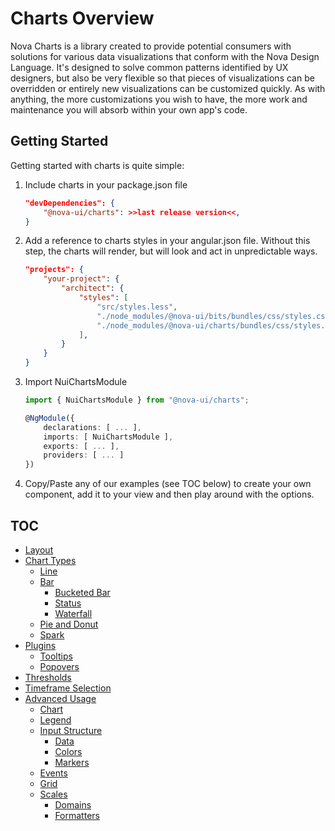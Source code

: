 # Charts Overview

Nova Charts is a library created to provide potential consumers with solutions for various data visualizations that conform with the Nova Design Language. It's designed to solve common patterns identified by UX designers, but also be very flexible so that pieces of visualizations can be overridden or entirely new visualizations can be customized quickly. As with anything, the more customizations you wish to have, the more work and maintenance you will absorb within your own app's code.

## Getting Started

Getting started with charts is quite simple:

1. Include charts in your package.json file

   ```json
   "devDependencies": {
       "@nova-ui/charts": >>last release version<<,
   }
   ```

2. Add a reference to charts styles in your angular.json file. Without this step, the charts will render, but will look and act in unpredictable ways.

   ```json
   "projects": {
       "your-project": {
           "architect": {
               "styles": [
                   "src/styles.less",
                   "./node_modules/@nova-ui/bits/bundles/css/styles.css",
                   "./node_modules/@nova-ui/charts/bundles/css/styles.css"
               ],
           }
       }
   }
   ```

3. Import NuiChartsModule

   ```ts
   import { NuiChartsModule } from "@nova-ui/charts";

   @NgModule({
       declarations: [ ... ],
       imports: [ NuiChartsModule ],
       exports: [ ... ],
       providers: [ ... ]
   })
   ```

4. Copy/Paste any of our examples (see TOC below) to create your own component, add it to your view and then play around with the options.

## TOC

- [Layout](./additional-documentation/layout.html)
- [Chart Types](./additional-documentation/chart-types.html)
  - [Line](./additional-documentation/chart-types/line.html)
  - [Bar](./additional-documentation/chart-types/bar.html)
    - [Bucketed Bar](./additional-documentation/chart-types/bar/bucketed-bar.html)
    - [Status](./additional-documentation/chart-types/bar/status.html)
    - [Waterfall](./additional-documentation/chart-types/bar/waterfall.html)
  - [Pie and Donut](./additional-documentation/chart-types/pie-and-donut.html)
  - [Spark](./additional-documentation/chart-types/spark.html)
- [Plugins](./additional-documentation/plugins.html)
  - [Tooltips](./additional-documentation/plugins/tooltips.html)
  - [Popovers](./additional-documentation/plugins/popovers.html)
- [Thresholds](./additional-documentation/thresholds.html)
- [Timeframe Selection](./additional-documentation/timeframe-selection.html)
- [Advanced Usage](./additional-documentation/advanced-usage.html)
  - [Chart](./additional-documentation/advanced-usage/chart.html)
  - [Legend](./additional-documentation/advanced-usage/legend.html)
  - [Input Structure](./additional-documentation/advanced-usage/input-structure.html)
    - [Data](./additional-documentation/advanced-usage/input-structure/data.html)
    - [Colors](./additional-documentation/advanced-usage/input-structure/colors.html)
    - [Markers](./additional-documentation/advanced-usage/input-structure/markers.html)
  - [Events](./additional-documentation/advanced-usage/events.html)
  - [Grid](./additional-documentation/advanced-usage/grid.html)
  - [Scales](./additional-documentation/advanced-usage/scales.html)
    - [Domains](./additional-documentation/advanced-usage/scales/domains.html)
    - [Formatters](./additional-documentation/advanced-usage/scales/formatters.html)
